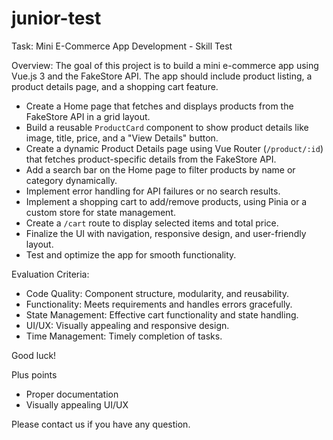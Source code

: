 # junior-test

Task: Mini E-Commerce App Development - Skill Test

Overview:
The goal of this project is to build a mini e-commerce app using Vue.js 3 and the FakeStore API. The app should include product listing, a product details page, and a shopping cart feature.

- Create a Home page that fetches and displays products from the FakeStore API in a grid layout.
- Build a reusable `ProductCard` component to show product details like image, title, price, and a "View Details" button.
- Create a dynamic Product Details page using Vue Router (`/product/:id`) that fetches product-specific details from the FakeStore API.
- Add a search bar on the Home page to filter products by name or category dynamically.
- Implement error handling for API failures or no search results.
- Implement a shopping cart to add/remove products, using Pinia or a custom store for state management.
- Create a `/cart` route to display selected items and total price.
- Finalize the UI with navigation, responsive design, and user-friendly layout.
- Test and optimize the app for smooth functionality.

Evaluation Criteria:
- Code Quality: Component structure, modularity, and reusability.
- Functionality: Meets requirements and handles errors gracefully.
- State Management: Effective cart functionality and state handling.
- UI/UX: Visually appealing and responsive design.
- Time Management: Timely completion of tasks.

Good luck!

Plus points
- Proper documentation
- Visually appealing UI/UX

Please contact us if you have any question.
